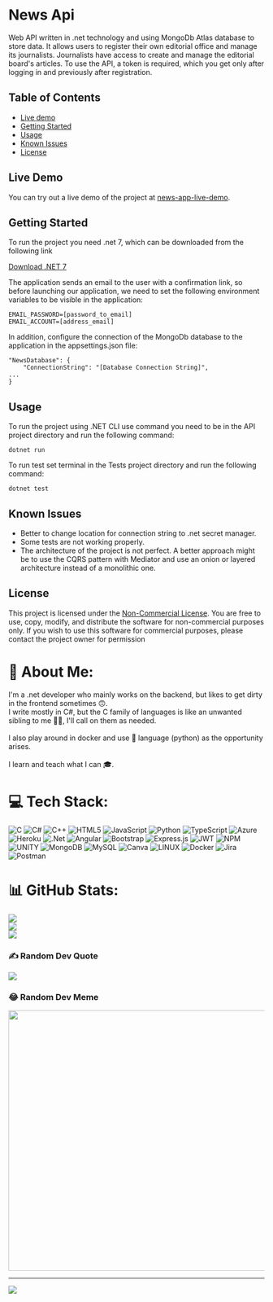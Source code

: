 # News Api

Web API written in .net technology and using MongoDb Atlas database to store data.
It allows users to register their own editorial office and manage its journalists. Journalists have access to create and
manage the editorial board's articles.
To use the API, a token is required, which you get only after logging in and previously after registration.

## Table of Contents

- [Live demo](#live-demo)
- [Getting Started](#getting-started)
- [Usage](#usage)
- [Known Issues](#known-issues)
- [License](#license)

## Live Demo

You can try out a live demo of the project at [news-app-live-demo](https://news-app-api.azurewebsites.net).

## Getting Started

To run the project you need .net 7, which can be downloaded from the following link

[Download .NET 7](https://dotnet.microsoft.com/en-us/download/dotnet/7.0)

The application sends an email to the user with a confirmation link, so before launching our application, we need to set
the following environment variables to be visible in the application:

`EMAIL_PASSWORD=[password_to_email]`          
`EMAIL_ACCOUNT=[address_email]`

In addition, configure the connection of the MongoDb database to the application in the appsettings.json file:

````
"NewsDatabase": {
    "ConnectionString": "[Database Connection String]",
...
}
````

## Usage

To run the project using .NET CLI use command you need to be in the API project directory and run the following command:

`dotnet run`

To run test set terminal in the Tests project directory and run the following command:

`dotnet test`

## Known Issues

- Better to change location for connection string to .net secret manager.
- Some tests are not working properly.
- The architecture of the project is not perfect. A better approach might be to use the CQRS pattern with Mediator and use an onion or layered architecture instead of a monolithic one.

## License

This project is licensed under the [Non-Commercial License](https://opensource.org/licenses/NC-BY-4.0).
You are free to use, copy, modify, and distribute the software for non-commercial purposes only.
If you wish to use this software for commercial purposes, please contact the project owner for permission

# 💫 About Me:
I'm a .net developer who mainly works on the backend, but likes to get dirty in the frontend sometimes 🙃.<br>I write mostly in C#, but the C family of languages is like an unwanted sibling to me 🧒🏻, I'll call on them as needed.<br><br>I also play around in docker and use 🐍 language (python) as the opportunity arises. <br><br>I learn and teach what I can 🎓.


# 💻 Tech Stack:
![C](https://img.shields.io/badge/c-%2300599C.svg?style=flat&logo=c&logoColor=white) ![C#](https://img.shields.io/badge/c%23-%23239120.svg?style=flat&logo=c-sharp&logoColor=white) ![C++](https://img.shields.io/badge/c++-%2300599C.svg?style=flat&logo=c%2B%2B&logoColor=white) ![HTML5](https://img.shields.io/badge/html5-%23E34F26.svg?style=flat&logo=html5&logoColor=white) ![JavaScript](https://img.shields.io/badge/javascript-%23323330.svg?style=flat&logo=javascript&logoColor=%23F7DF1E) ![Python](https://img.shields.io/badge/python-3670A0?style=flat&logo=python&logoColor=ffdd54) ![TypeScript](https://img.shields.io/badge/typescript-%23007ACC.svg?style=flat&logo=typescript&logoColor=white) ![Azure](https://img.shields.io/badge/azure-%230072C6.svg?style=flat&logo=azure-devops&logoColor=white) ![Heroku](https://img.shields.io/badge/heroku-%23430098.svg?style=flat&logo=heroku&logoColor=white) ![.Net](https://img.shields.io/badge/.NET-5C2D91?style=flat&logo=.net&logoColor=white) ![Angular](https://img.shields.io/badge/angular-%23DD0031.svg?style=flat&logo=angular&logoColor=white) ![Bootstrap](https://img.shields.io/badge/bootstrap-%23563D7C.svg?style=flat&logo=bootstrap&logoColor=white) ![Express.js](https://img.shields.io/badge/express.js-%23404d59.svg?style=flat&logo=express&logoColor=%2361DAFB) ![JWT](https://img.shields.io/badge/JWT-black?style=flat&logo=JSON%20web%20tokens) ![NPM](https://img.shields.io/badge/NPM-%23000000.svg?style=flat&logo=npm&logoColor=white) ![UNITY](https://img.shields.io/badge/Unity-%2320232a.svg?style=flat&logo=unity&logoColor=white) ![MongoDB](https://img.shields.io/badge/MongoDB-%234ea94b.svg?style=flat&logo=mongodb&logoColor=white) ![MySQL](https://img.shields.io/badge/mysql-%2300f.svg?style=flat&logo=mysql&logoColor=white) ![Canva](https://img.shields.io/badge/Canva-%2300C4CC.svg?style=flat&logo=Canva&logoColor=white) ![LINUX](https://img.shields.io/badge/Linux-FCC624?style=flat&logo=linux&logoColor=black) ![Docker](https://img.shields.io/badge/docker-%230db7ed.svg?style=flat&logo=docker&logoColor=white) ![Jira](https://img.shields.io/badge/jira-%230A0FFF.svg?style=flat&logo=jira&logoColor=white) ![Postman](https://img.shields.io/badge/Postman-FF6C37?style=flat&logo=postman&logoColor=white)
# 📊 GitHub Stats:
![](https://github-readme-stats.vercel.app/api?username=Namlesz&theme=gotham&hide_border=true&include_all_commits=true&count_private=true)<br/>
![](https://github-readme-streak-stats.herokuapp.com/?user=Namlesz&theme=gotham&hide_border=true)<br/>
![](https://github-readme-stats.vercel.app/api/top-langs/?username=Namlesz&theme=gotham&hide_border=true&include_all_commits=true&count_private=true&layout=compact)

### ✍️ Random Dev Quote
![](https://quotes-github-readme.vercel.app/api?type=horizontal&theme=radical)

### 😂 Random Dev Meme
<img src="https://rm.up.railway.app/" width="512px"/>

---
[![](https://visitcount.itsvg.in/api?id=Namlesz&icon=5&color=6)](https://visitcount.itsvg.in)

<!-- Proudly created with GPRM ( https://gprm.itsvg.in ) -->
